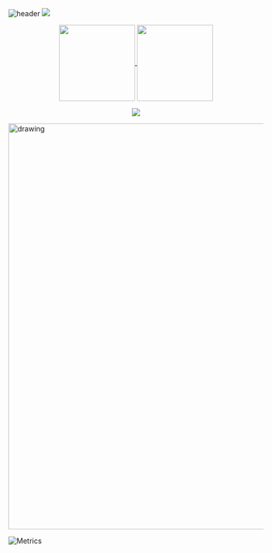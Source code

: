 ![header](https://capsule-render.vercel.app/api?type=waving&color=auto&height=220&section=header&text=Devsaider&fontSize=60&animation=fadeIn&fontAlignY=38&desc=Frontend%20and%20Backend%20Developer&descAlignY=51&descAlign=62)
  <img src="https://github-readme-stats.vercel.app/api?username=nzkdevsaider&theme=merko&count_private=true&show_icons=true&hide_title=true&hide=stars" />
<p align="center">
  <a href="https://github.com/nzkdevsaider">
    <img
      align="center"
      height="150em"
      src="https://github-readme-stats.vercel.app/api?username=nzkdevsaider&show_icons=true&include_all_commits=true&count_private=true&theme=tokyonight"
    />
  </a>
  <a href="https://github.com/nzkdevsaider">
    <img
      align="center"
      height="150em"
      src="https://github-readme-stats.vercel.app/api/top-langs/?username=nzkdevsaider&show_icons=true&include_all_commits=true&count_private=true&layout=compact&theme=tokyonight"
    />
  </a>
</p>
<p align="center">
  <a href="https://github.com/nzkdevsaider">
    <img
      align="center"
      src="https://github-profile-trophy.vercel.app/?username=nzkdevsaider&theme=onedark&no-frame=true&row=1&&margin-w=20&no-bg=true"/>
  </a>
</a>
</p>
<img src="https://activity-graph.herokuapp.com/graph?username=nzkdevsaider&theme=react-dark" alt="drawing" width="800"/>

![Metrics](https://metrics.lecoq.io/nzkdevsaider?template=classic&languages=1&isocalendar=1&achievements=1&lines=1&repositories=1&gists=1&repositories=100&repositories.batch=100&repositories.forks=false&repositories.affiliations=owner&isocalendar.duration=half-year&languages.limit=8&languages.threshold=0%25&languages.colors=github&languages.aliases=C%2C%20C%2B%2B%2C%20Assembly&languages.sections=most-used&languages.indepth=false&languages.analysis.timeout=15&languages.categories=markup%2C%20programming&languages.recent.categories=markup%2C%20programming&languages.recent.load=300&languages.recent.days=14&achievements.threshold=C&achievements.secrets=true&achievements.display=compact&achievements.limit=0)
